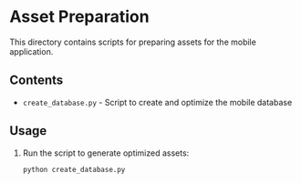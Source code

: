 # Asset Preparation

This directory contains scripts for preparing assets for the mobile application.

## Contents

- `create_database.py` - Script to create and optimize the mobile database

## Usage

1. Run the script to generate optimized assets:
   ```bash
   python create_database.py
   ```
